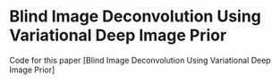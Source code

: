 # Blind Image Deconvolution Using Variational Deep Image Prior
Code for this paper [Blind Image Deconvolution Using Variational Deep Image Prior]

